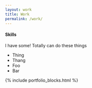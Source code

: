 ```yaml
---
layout: work
title: Work
permalink: /work/
---
```



#### Skills
I have some! Totally can do these things

* Thing
* Thang
* Foo
* Bar


{% include portfolio_blocks.html %}
